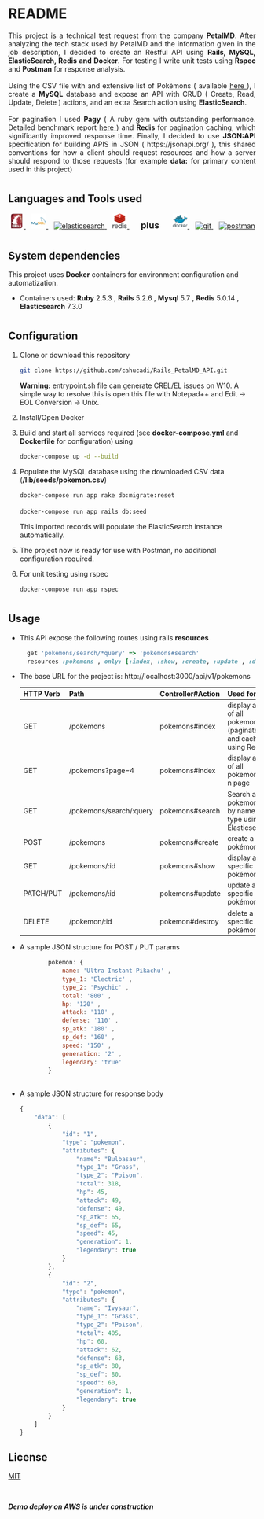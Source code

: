 # README

<p style="text-align:justify">
This project is a technical test request from the company <b>PetalMD</b>. After analyzing the tech stack used by PetalMD and the information given in the job description, I decided to create an Restful API using <b>Rails, MySQL, ElasticSearch, Redis and Docker</b>. For testing I write unit tests using <b>Rspec</b> and <b>Postman</b> for response analysis.
<br/><br/>
Using the CSV file with and extensive list of Pokémons ( available <a href="https://gist.github.com/armgilles/194bcff35001e7eb53a2a8b441e8b2c6" target="_blank"> here </a> ), I create a <b>MySQL</b> database and expose an API with CRUD ( Create, Read, Update, Delete ) actions, and an extra Search action using <b>ElasticSearch</b>. 
<br/><br/>
For pagination I used <b>Pagy</b> ( A ruby gem with outstanding performance. Detailed benchmark report <a href="https://ddnexus.github.io/pagination-comparison/gems.html" target="_blank"> here </a> ) and <b>Redis</b> for pagination caching, which significantly improved response time. Finally, I decided to use <b>JSON:API</b> specification for building APIS in JSON ( https://jsonapi.org/ ), this shared conventions for how a client should request resources and how a server should respond to those requests (for example <b>data:</b> for primary content used in this project)   

</p>

#
## Languages and Tools used
<p align="center"> 
<a href="https://rubyonrails.org" target="_blank"> <img src="https://raw.githubusercontent.com/devicons/devicon/master/icons/rails/rails-original-wordmark.svg" alt="rails" width="30" /> </a>   &nbsp;&nbsp;   <a href="https://www.mysql.com/" target="_blank"> <img src="https://raw.githubusercontent.com/devicons/devicon/master/icons/mysql/mysql-original-wordmark.svg" alt="mysql" width="30" /> </a> &nbsp;&nbsp;  <a href="https://www.elastic.co" target="_blank"> <img src="https://www.vectorlogo.zone/logos/elastic/elastic-icon.svg" alt="elasticsearch" width="30" /> </a> &nbsp;&nbsp;  <a href="https://redis.io" target="_blank"> <img src="https://raw.githubusercontent.com/devicons/devicon/master/icons/redis/redis-original-wordmark.svg" alt="redis" width="30" /> </a>  
&nbsp; &nbsp; &nbsp; <b style="font-size:18px;">plus</b>  &nbsp; &nbsp; &nbsp;
<a href="https://www.docker.com/" target="_blank"> <img src="https://raw.githubusercontent.com/devicons/devicon/master/icons/docker/docker-original-wordmark.svg" alt="docker" width="30" /> </a>  &nbsp;&nbsp;   <a href="https://git-scm.com/" target="_blank"> <img src="https://www.vectorlogo.zone/logos/git-scm/git-scm-icon.svg" alt="git" width="30" /> </a>  &nbsp;&nbsp;    <a href="https://postman.com" target="_blank"> <img src="https://www.vectorlogo.zone/logos/getpostman/getpostman-icon.svg" alt="postman" width="30" /> </a>
</p>


#
## System dependencies

This project uses **Docker** containers for environment configuration and automatization.

* Containers used: **Ruby** 2.5.3 , **Rails** 5.2.6 , **Mysql** 5.7 , **Redis** 5.0.14 , **Elasticsearch** 7.3.0

#
## Configuration

1. Clone or download this repository 

    ```bash
    git clone https://github.com/cahucadi/Rails_PetalMD_API.git
    ```
    **Warning:** entrypoint.sh file can generate CREL/EL issues on W10. A simple way to resolve this is open this file with Notepad++ and Edit -> EOL Conversion -> Unix. 

2. Install/Open Docker

3. Build and start all services required (see **docker-compose.yml** and **Dockerfile** for configuration) using

    ```bash
    docker-compose up -d --build
    ```
4. Populate the MySQL database using the downloaded CSV data (**/lib/seeds/pokemon.csv**)

    ```bash
    docker-compose run app rake db:migrate:reset

    docker-compose run app rails db:seed
    ```
    This imported records will populate the ElasticSearch instance automatically.

6. The project now is ready for use with Postman, no additional configuration required.

7. For unit testing using rspec

    ```bash
    docker-compose run app rspec
    ```
#
## Usage

* This API expose the following routes using rails **resources** 

    ```ruby
      get 'pokemons/search/*query' => 'pokemons#search'
      resources :pokemons , only: [:index, :show, :create, :update , :destroy]
    ```

* The base URL for the project is: http://localhost:3000/api/v1/pokemons

    <table>
        <thead>
            <tr>
            <th>HTTP Verb</th>
            <th>Path</th>
            <th>Controller#Action</th>
            <th>Used for</th>
            </tr>
            </thead>
        <tbody>
            <tr>
                <td>GET</td>
                <td>/pokemons</td>
                <td>pokemons#index</td>
                <td>display a list of all pokemons (paginated and cached using Redis)</td>
            </tr>
            <tr>
                <td>GET</td>
                <td>/pokemons?page=4</td>
                <td>pokemons#index</td>
                <td>display a list of all pokemons at n page</td>
            </tr>
            <tr>
                <td>GET</td>
                <td>/pokemons/search/:query</td>
                <td>pokemons#search</td>
                <td>Search all pokemons by name and type using Elasticsearch</td>
            </tr>
            <tr>
                <td>POST</td>
                <td>/pokemons</td>
                <td>pokemons#create</td>
                <td>create a new pokémon</td>
            </tr>
            <tr>
                <td>GET</td>
                <td>/pokemons/:id</td>
                <td>pokemons#show</td>
                <td>display a specific pokémon</td>
            </tr>
            <tr>
                <td>PATCH/PUT</td>
                <td>/pokemons/:id</td>
                <td>pokemons#update</td>
                <td>update a specific pokémon</td>
            </tr>
            <tr>
                <td>DELETE</td>
                <td>/pokemon/:id</td>
                <td>pokemon#destroy</td>
                <td>delete a specific pokémon</td>
            </tr>
        </tbody>
    </table>


* A sample JSON structure for POST / PUT params

    ```js
            pokemon: {
                name: 'Ultra Instant Pikachu' , 
                type_1: 'Electric' , 
                type_2: 'Psychic' , 
                total: '800' , 
                hp: '120' , 
                attack: '110' , 
                defense: '110' , 
                sp_atk: '180' , 
                sp_def: '160' , 
                speed: '150' , 
                generation: '2' , 
                legendary: 'true'
            }
            
    ```

* A sample JSON structure for response body

    ```js
    {
        "data": [
            {
                "id": "1",
                "type": "pokemon",
                "attributes": {
                    "name": "Bulbasaur",
                    "type_1": "Grass",
                    "type_2": "Poison",
                    "total": 318,
                    "hp": 45,
                    "attack": 49,
                    "defense": 49,
                    "sp_atk": 65,
                    "sp_def": 65,
                    "speed": 45,
                    "generation": 1,
                    "legendary": true
                }
            },
            {
                "id": "2",
                "type": "pokemon",
                "attributes": {
                    "name": "Ivysaur",
                    "type_1": "Grass",
                    "type_2": "Poison",
                    "total": 405,
                    "hp": 60,
                    "attack": 62,
                    "defense": 63,
                    "sp_atk": 80,
                    "sp_def": 80,
                    "speed": 60,
                    "generation": 1,
                    "legendary": true
                }
            }
        ]
    }
    ```


## License
[MIT](https://choosealicense.com/licenses/mit/)

<br/>

***Demo deploy on AWS is under construction***
